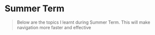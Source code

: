 # Summer Term

> Below are the topics I learnt during Summer Term. This will make navigation more faster and effective